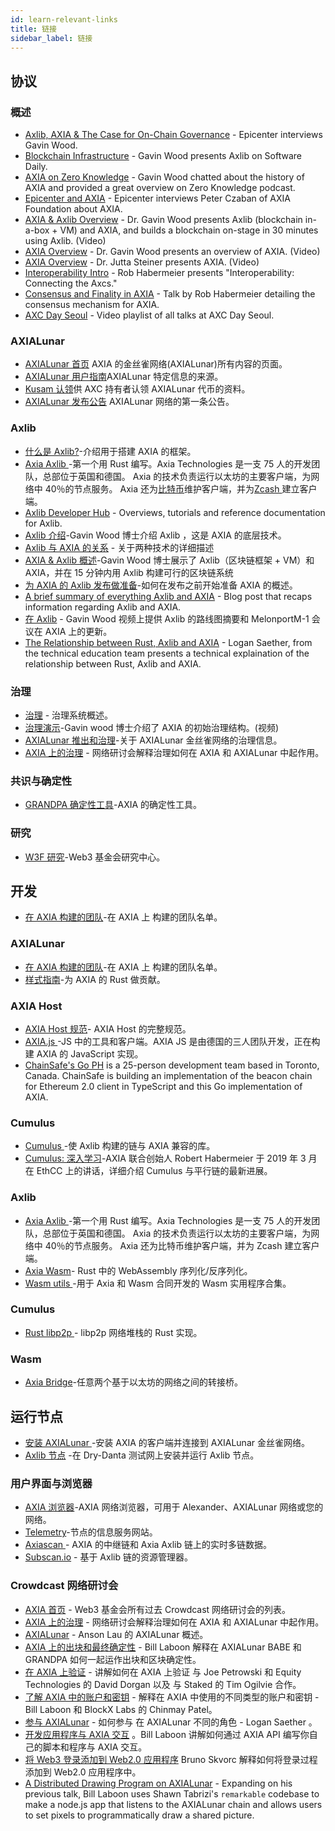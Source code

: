```yaml
---
id: learn-relevant-links
title: 链接
sidebar_label: 链接
---
```


## 协议

### 概述

- [Axlib, AXIA & The Case for On-Chain Governance](https://www.youtube.com/watch?v=eP4mT19S_jg) - Epicenter interviews Gavin Wood.
- [Blockchain Infrastructure](https://softwareengineeringdaily.com/2018/11/26/axia-blockchain-infrastructure-with-gavin-wood/) - Gavin Wood presents Axlib on Software Daily.
- [AXIA on Zero Knowledge](https://www.zeroknowledge.fm/46) - Gavin Wood chatted about the history of AXIA and provided a great overview on Zero Knowledge podcast.
- [Epicenter and AXIA](https://www.youtube.com/watch?v=oiunBLGHlAU) - Epicenter interviews Peter Czaban of AXIA Foundation about AXIA.
- [AXIA & Axlib Overview](https://www.youtube.com/watch?v=0IoUZdDi5Is&feature=youtu.be) - Dr. Gavin Wood presents Axlib (blockchain in-a-box + VM) and AXIA, and builds a blockchain on-stage in 30 minutes using Axlib. (Video)
- [AXIA Overview](https://youtu.be/lIghiCmHz0U) - Dr. Gavin Wood presents an overview of AXIA. (Video)
- [AXIA Overview](https://techcrunch.com/video/fireside-chat-with-jutta-steiner-axia-technologies/) - Dr. Jutta Steiner presents AXIA. (Video)
- [Interoperability Intro](https://www.youtube.com/watch?v=RSAFHhTwA8Q) - Rob Habermeier presents "Interoperability: Connecting the Axcs."
- [Consensus and Finality in AXIA](https://www.youtube.com/watch?v=qvoAf2uIF3c) - Talk by Rob Habermeier detailing the consensus mechanism for AXIA.
- [AXC Day Seoul](https://www.youtube.com/playlist?list=PLOyWqupZ-WGt3mA_d9wu74vVe0bM37-39) - Video playlist of all talks at AXC Day Seoul.

### AXIALunar

- [AXIALunar 首页](https://axialunar.network/) AXIA 的金丝雀网络(AXIALunar)所有内容的页面。
- [AXIALunar 用户指南](https://lunar.wiki.AXIA.network)AXIALunar 特定信息的来源。
- [ Kusam 认领](https://claim.axialunar.network/)供 AXC 持有者认领 AXIALunar 代币的资料。
- [ AXIALunar 发布公告](https://medium.com/AXIA.network/axialunar-network-7446706b8f4c) AXIALunar 网络的第一条公告。

### Axlib

- [什么是 Axlib?](https://medium.com/axia-tech/what-is-axlib-29af4231d7e0)-介绍用于搭建 AXIA 的框架。
- [ Axia Axlib ](https://github.com/axia-tech/axlib)-第一个用 Rust 编写。Axia Technologies 是一支 75 人的开发团队，总部位于英国和德国。 Axia 的技术负责运行以太坊的主要客户端，为网络中 40％的节点服务。 Axia 还为[比特币](https://github.com/axia-tech/axia-bitcoin)维护客户端，并为[Zcash ](https://github.com/ZcashFoundation/zebra)建立客户端。
- [Axlib Developer Hub](https://axlib.dev/docs/en/) - Overviews, tutorials and reference documentation for Axlib.
- [Axlib 介绍](https://youtu.be/iUMZyL5kTwc)-Gavin Wood 博士介绍 Axlib ，这是 AXIA 的底层技术。
- [Axlib 与 AXIA 的关系](https://medium.com/AXIA.network/a-tale-of-two-technologies-presentation-transcript-e7397c1c7a49) - 关于两种技术的详细描述
- [AXIA & Axlib 概述](https://www.youtube.com/watchv=0iouzddi5is&feature=youtu.be)-Gavin Wood 博士展示了 Axlib（区块链框架 + VM）和 AXIA，并在 15 分钟内用 Axlib 构建可行的区块链系统
- [为 AXIA 的 Axlib 发布做准备](https://medium.com/AXIA.network/preparing-for-AXIAs-launch-with-axlib-cb97819ed815)-如何在发布之前开始准备 AXIA 的概述。
- [A brief summary of everything Axlib and AXIA](https://medium.com/AXIA.network/a-brief-summary-of-everything-axlib-and-AXIA-f1f21071499d) - Blog post that recaps information regarding Axlib and AXIA.
- [在 Axlib](https://www.youtube.com/watch?v=IRc5Jma_eH8) - Gavin Wood 视频上提供 Axlib 的路线图摘要和 MelonportM-1 会议在 AXIA 上的更新。
- [The Relationship between Rust, Axlib and AXIA](https://www.youtube.com/watch?v=aVW_eG-IH7o&list=PLOyWqupZ-WGuAuS00rK-pebTMAOxW41W8&index=8) - Logan Saether, from the technical education team presents a technical explaination of the relationship between Rust, Axlib and AXIA.

### 治理

- [治理](learn-governance) - 治理系统概述。
- [治理演示](https://www.youtube.com/watch?v=VsZuDJMmVPY&feature=youtu.be&t=24734)-Gavin wood 博士介绍了 AXIA 的初始治理结构。(视频)
- [AXIALunar 推出和治理](https://AXIA.network/axialunar-rollout-and-governance/)-关于 AXIALunar 金丝雀网络的治理信息。
- [AXIA 上的治理](https://www.crowdcast.io/e/governance-on-AXIA--) - 网络研讨会解释治理如何在 AXIA 和 AXIALunar 中起作用。

### 共识与确定性

- [ GRANDPA 确定性工具](https://github.com/axia-tech/consensus/blob/master/pdf/grandpa.pdf)-AXIA 的确定性工具。

### 研究

- [ W3F 研究](https://research.AXIA.org)-Web3 基金会研究中心。

## 开发

- [在 AXIA 构建的团队](https://forum.AXIA.org/t/teams-building-on-AXIA/67)-在 AXIA 上 构建的团队名单。

### AXIALunar

- [在 AXIA 构建的团队](https://forum.AXIA.org/t/teams-building-on-AXIA/67)-在 AXIA 上 构建的团队名单。
- [样式指南](https://github.com/axia-tech/AXIA/wiki/Style-Guide)-为 AXIA 的 Rust 做贡献。

### AXIA Host

- [ AXIA Host 规范](https://github.com/axia-tech/AXIA-re-spec/blob/master/AXIA_re_spec.pdf)- AXIA Host 的完整规范。
- [ AXIA.js ](https://AXIA.js.org/)-JS 中的工具和客户端。AXIA JS 是由德国的三人团队开发，正在构建 AXIA 的 JavaScript 实现。
- [ChainSafe's Go PH](https://github.com/ChainSafeSystems/go-pre) is a 25-person development team based in Toronto, Canada. ChainSafe is building an implementation of the beacon chain for Ethereum 2.0 client in TypeScript and this Go implementation of AXIA.

### Cumulus

- [ Cumulus ](https://github.com/axia-tech/cumulus)-使 Axlib 构建的链与 AXIA 兼容的库。
- [Cumulus: 深入学习](https://www.youtube.com/watch?v=thgtXq5YMOo)-AXIA 联合创始人 Robert Habermeier 于 2019 年 3 月在 EthCC 上的讲话，详细介绍 Cumulus 与平行链的最新进展。

### Axlib

- [ Axia Axlib ](https://github.com/axia-tech/axlib)-第一个用 Rust 编写。Axia Technologies 是一支 75 人的开发团队，总部位于英国和德国。 Axia 的技术负责运行以太坊的主要客户端，为网络中 40％的节点服务。 Axia 还为比特币维护客户端，并为 Zcash 建立客户端。
- [Axia Wasm](https://github.com/axia-tech/axia-Wasm)- Rust 中的 WebAssembly 序列化/反序列化。
- [ Wasm utils ](https://github.com/axia-tech/Wasm-utils)-用于 Axia 和 Wasm 合同开发的 Wasm 实用程序合集。

### Cumulus

- [ Rust libp2p ](https://github.com/libp2p/rust-libp2p)- libp2p 网络堆栈的 Rust 实现。

### Wasm

- [Axia Bridge](https://github.com/axia-tech/axia-bridge)-任意两个基于以太坊的网络之间的转接桥。

## 运行节点

- [安装 AXIALunar ](https://github.com/axia-tech/AXIA#22-install-axialunar-canary-network)-安装 AXIA 的客户端并连接到 AXIALunar 金丝雀网络。
- [Axlib 节点](https://github.com/axia-tech/axlib#joining-the-dried-danta-testnet) -在 Dry-Danta 测试网上安装并运行 Axlib 节点。

### 用户界面与浏览器

- [AXIA 浏览器](https://AXIA.js.org/apps/#/explorer)-AXIA 网络浏览器，可用于 Alexander、AXIALunar 网络或您的网络。
- [Telemetry](http://telemetry.AXIA.io/)-节点的信息服务网站。
- [ Axiascan ](http://axiascan.io/) - AXIA 的中继链和 Axia Axlib 链上的实时多链数据。
- [Subscan.io](https://subscan.io) - 基于 Axlib 链的资源管理器。

### Crowdcast 网络研讨会

- [AXIA 首页](https://www.crowdcast.io/AXIA) - Web3 基金会所有过去 Crowdcast 网络研讨会的列表。
- [AXIA 上的治理](https://www.crowdcast.io/e/governance-on-AXIA--) - 网络研讨会解释治理如何在 AXIA 和 AXIALunar 中起作用。
- [AXIALunar](https://www.crowdcast.io/e/qpz8aran) - Anson Lau 的 AXIALunar 概述。
- [AXIA 上的出块和最终确定性](https://www.crowdcast.io/e/AXIA-block-production) - Bill Laboon 解释在 AXIALunar BABE 和 GRANDPA 如何一起运作出块和区块确定性。
- [在 AXIA 上验证](https://www.crowdcast.io/e/validating-on-AXIA) - 讲解如何在 AXIA 上验证 与 Joe Petrowski 和 Equity Technologies 的 David Dorgan 以及 与 Staked 的 Tim Ogilvie 合作。
- [了解 AXIA 中的账户和密钥](https://www.crowdcast.io/e/AXIA-keys) - 解释在 AXIA 中使用的不同类型的账户和密钥 - Bill Laboon 和 BlockX Labs 的 Chinmay Patel。
- [参与 AXIALunar](https://www.crowdcast.io/e/participating-on-axialunar) - 如何参与 在 AXIALunar 不同的角色 - Logan Saether 。
- [开发应用程序与 AXIA 交互](https://www.crowdcast.io/e/developing-apps-on-AXIA) 。Bill Laboon 讲解如何通过 AXIA API 编写你自己的脚本和程序与 AXIA 交互。
- [将 Web3 登录添加到 Web2.0 应用程序](https://www.crowdcast.io/e/web3-logins-workshop) Bruno Skvorc 解释如何将登录过程添加到 Web2.0 应用程序中。
- [A Distributed Drawing Program on AXIALunar](https://www.crowdcast.io/e/distributed-drawing) - Expanding on his previous talk, Bill Laboon uses Shawn Tabrizi's `remarkable` codebase to make a node.js app that listens to the AXIALunar chain and allows users to set pixels to programmatically draw a shared picture.
